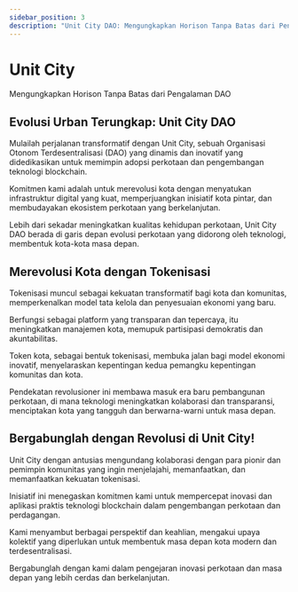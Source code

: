```yaml
---
sidebar_position: 3
description: "Unit City DAO: Mengungkapkan Horison Tanpa Batas dari Pengalaman DAO"
---
```


# Unit City

Mengungkapkan Horison Tanpa Batas dari Pengalaman DAO

## Evolusi Urban Terungkap: Unit City DAO

Mulailah perjalanan transformatif dengan Unit City, sebuah Organisasi Otonom Terdesentralisasi (DAO) yang dinamis dan inovatif yang didedikasikan untuk memimpin adopsi perkotaan dan pengembangan teknologi blockchain.

Komitmen kami adalah untuk merevolusi kota dengan menyatukan infrastruktur digital yang kuat, memperjuangkan inisiatif kota pintar, dan membudayakan ekosistem perkotaan yang berkelanjutan.

Lebih dari sekadar meningkatkan kualitas kehidupan perkotaan, Unit City DAO berada di garis depan evolusi perkotaan yang didorong oleh teknologi, membentuk kota-kota masa depan.

## Merevolusi Kota dengan Tokenisasi

Tokenisasi muncul sebagai kekuatan transformatif bagi kota dan komunitas, memperkenalkan model tata kelola dan penyesuaian ekonomi yang baru.

Berfungsi sebagai platform yang transparan dan tepercaya, itu meningkatkan manajemen kota, memupuk partisipasi demokratis dan akuntabilitas.

Token kota, sebagai bentuk tokenisasi, membuka jalan bagi model ekonomi inovatif, menyelaraskan kepentingan kedua pemangku kepentingan komunitas dan kota.

Pendekatan revolusioner ini membawa masuk era baru pembangunan perkotaan, di mana teknologi meningkatkan kolaborasi dan transparansi, menciptakan kota yang tangguh dan berwarna-warni untuk masa depan.

## Bergabunglah dengan Revolusi di Unit City!

Unit City dengan antusias mengundang kolaborasi dengan para pionir dan pemimpin komunitas yang ingin menjelajahi, memanfaatkan, dan memanfaatkan kekuatan tokenisasi.

Inisiatif ini menegaskan komitmen kami untuk mempercepat inovasi dan aplikasi praktis teknologi blockchain dalam pengembangan perkotaan dan perdagangan.

Kami menyambut berbagai perspektif dan keahlian, mengakui upaya kolektif yang diperlukan untuk membentuk masa depan kota modern dan terdesentralisasi.

Bergabunglah dengan kami dalam pengejaran inovasi perkotaan dan masa depan yang lebih cerdas dan berkelanjutan.
